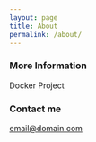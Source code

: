 ```yaml
---
layout: page
title: About
permalink: /about/
---
```




### More Information
Docker Project

### Contact me

[email@domain.com](mailto:chittsoni123@domain.com)
